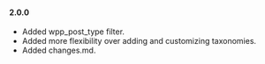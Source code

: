 #### 2.0.0
* Added wpp_post_type filter.
* Added more flexibility over adding and customizing taxonomies. 
* Added changes.md.